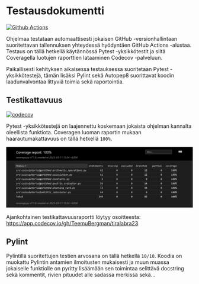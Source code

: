 # Testausdokumentti

[![Github Actions](https://github.com/TeemuBergman/tiralabra23/workflows/CI/badge.svg)](https://github.com/TeemuBergman/tiralabra23/actions/workflows/main.yml)

Ohjelmaa testataan automaattisesti jokaisen GitHub -versionhallintaan suoritettavan tallennuksen yhteydessä hyödyntäen GitHub Actions -alustaa. Testaus on tällä hetkellä käytännössä Pytest -yksikkötestit ja siitä Coveragella luotujen raporttien lataaminen Codecov -palveluun.

Paikallisesti kehityksen aikaisessa testauksessa suoritetaan Pytest -yksikkötestejä, tämän lisäksi Pylint sekä Autopep8 suorittavat koodin laadunvalvontaa littyviä toimia sekä raportointia.

## Testikattavuus

[![codecov](https://codecov.io/gh/TeemuBergman/tiralabra23/branch/master/graph/badge.svg?token=3LZ03KXZAA)](https://codecov.io/gh/TeemuBergman/tiralabra23)

Pytest -yksikkötestejä on laajennettu koskemaan jokaista ohjelman kannalta oleellista funktiota. Coveragen luoman raportin mukaan haarautumakattavuus on tällä hetkellä `100%`.

![image-20230311154641335](./images/testausdokumentti/image-20230311154641335.png)

Ajankohtainen testikattavuusraportti löytyy osoitteesta: https://app.codecov.io/gh/TeemuBergman/tiralabra23

## Pylint

Pylintillä suoritettujen testien arvosana on tällä hetkellä `10/10`. Koodia on muokattu Pylintin antamien ilmoitusten mukaisesti ja muun muassa jokaiselle funktiolle on pyritty lisäämään sen toimintaa selittävä docstring sekä kommentit, rivien pituudet alle sadassa merkissä sekä...